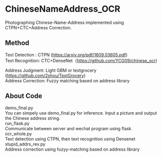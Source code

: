 # ChineseNameAddress_OCR
Photographing Chinese-Name-Address implemented using CTPN+CTC+Address Correction.   

## Method 
Text Detection : CTPN (https://arxiv.org/pdf/1609.03605.pdf)  
Text Recognition: CTC+DenseNet（https://github.com/YCG09/chinese_ocr)

Address Judgment: Light GBM or textgrocery (https://github.com/2shou/TextGrocery)  
Address Correction: Fuzzy matching based on address library   
## About Code
demo_final.py  
You can simpely use demo_final.py for inference. Input a picture and output the Chinese address string.   
run_flask.py  
Communicate between server and wechat program using flask
ocr_whole.py  
Text detection using CTPN, then text recognition using Densenet  
stupid_addrs_rev.py  
Address correction using fuzyy-matching based on address library  
